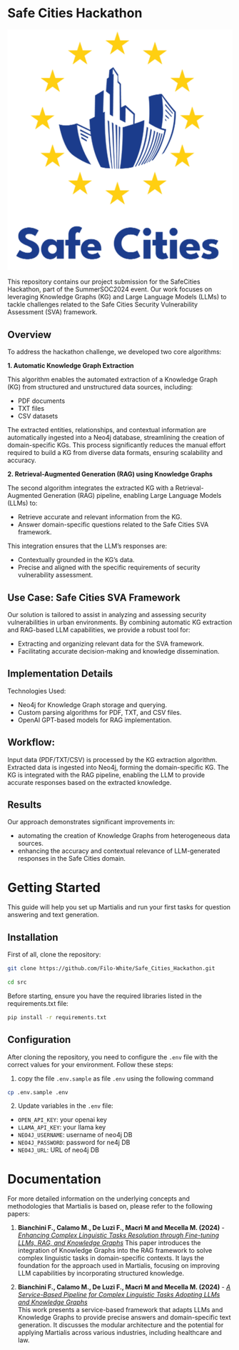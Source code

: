 # Safe Cities Hackathon
![ciao](https://github.com/Filo-White/Safe_Cities_Hackathon/blob/main/image/Screenshot%202025-01-11%20175708.png)

This repository contains our project submission for the SafeCities Hackathon, part of the SummerSOC2024 event. Our work focuses on leveraging Knowledge Graphs (KG) and Large Language Models (LLMs) to tackle challenges related to the Safe Cities Security Vulnerability Assessment (SVA) framework.

## Overview

To address the hackathon challenge, we developed two core algorithms:

**1. Automatic Knowledge Graph Extraction**

This algorithm enables the automated extraction of a Knowledge Graph (KG) from structured and unstructured data sources, including:

* PDF documents
* TXT files
* CSV datasets

The extracted entities, relationships, and contextual information are automatically ingested into a Neo4j database, streamlining the creation of domain-specific KGs. This process significantly reduces the manual effort required to build a KG from diverse data formats, ensuring scalability and accuracy.

**2. Retrieval-Augmented Generation (RAG) using Knowledge Graphs**

The second algorithm integrates the extracted KG with a Retrieval-Augmented Generation (RAG) pipeline, enabling Large Language Models (LLMs) to:
* Retrieve accurate and relevant information from the KG.
* Answer domain-specific questions related to the Safe Cities SVA framework.

This integration ensures that the LLM’s responses are:

* Contextually grounded in the KG’s data.
* Precise and aligned with the specific requirements of security vulnerability assessment.

## Use Case: Safe Cities SVA Framework

Our solution is tailored to assist in analyzing and assessing security vulnerabilities in urban environments. By combining automatic KG extraction and RAG-based LLM capabilities, we provide a robust tool for:

* Extracting and organizing relevant data for the SVA framework.
* Facilitating accurate decision-making and knowledge dissemination.

## Implementation Details

Technologies Used:

* Neo4j for Knowledge Graph storage and querying.
* Custom parsing algorithms for PDF, TXT, and CSV files.
* OpenAI GPT-based models for RAG implementation.

## Workflow:

Input data (PDF/TXT/CSV) is processed by the KG extraction algorithm. Extracted data is ingested into Neo4j, forming the domain-specific KG. The KG is integrated with the RAG pipeline, enabling the LLM to provide accurate responses based on the extracted knowledge.

## Results

Our approach demonstrates significant improvements in:
* automating the creation of Knowledge Graphs from heterogeneous data sources.
* enhancing the accuracy and contextual relevance of LLM-generated responses in the Safe Cities domain.

# Getting Started
This guide will help you set up Martialis and run your first tasks for question answering and text generation.

## Installation
First of all, clone the repository:


```bash
git clone https://github.com/Filo-White/Safe_Cities_Hackathon.git
```

```bash
cd src
```

Before starting, ensure you have the required libraries listed in the requirements.txt file:

```bash
pip install -r requirements.txt
```

## Configuration
After cloning the repository, you need to configure the `.env` file with the correct values for your environment. Follow these steps: 

1. copy the file `.env.sample` as file `.env` using the following command
```bash
cp .env.sample .env
```

2. Update variables in the `.env` file:
 * `OPEN_API_KEY`: your openai key
 * `LLAMA_API_KEY`: your llama key
 * `NEO4J_USERNAME`: username of neo4j DB
 * `NEO4J_PASSWORD`: password for ne4j DB
 * `NEO4J_URL`: URL of neo4j DB



 # Documentation
For more detailed information on the underlying concepts and methodologies that Martialis is based on, please refer to the following papers:

1. **Bianchini F., Calamo M., De Luzi F., Macrì M and Mecella M. (2024)** - [*Enhancing Complex Linguistic Tasks Resolution through Fine-tuning LLMs, RAG, and Knowledge Graphs*](https://doi.org/10.1007/978-3-031-61003-5_13)
   This paper introduces the integration of Knowledge Graphs into the RAG framework to solve complex linguistic tasks in domain-specific contexts. It lays the foundation for the approach used in Martialis, focusing on improving LLM capabilities by incorporating structured knowledge.

2. **Bianchini F., Calamo M., De Luzi F., Macrì M and Mecella M. (2024)** - [*A Service-Based Pipeline for Complex Linguistic Tasks Adopting LLMs and Knowledge Graphs*](https://doi.org/10.1007/978-3-031-72578-4_8)  
   This work presents a service-based framework that adapts LLMs and Knowledge Graphs to provide precise answers and domain-specific text generation. It discusses the modular architecture and the potential for applying Martialis across various industries, including healthcare and law.
